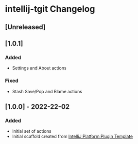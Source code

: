 <!-- Keep a Changelog guide -> https://keepachangelog.com -->

# intellij-tgit Changelog

## [Unreleased]

## [1.0.1]
### Added

- Settings and About actions

### Fixed

- Stash Save/Pop and Blame actions


## [1.0.0] - 2022-22-02
### Added

- Initial set of actions
- Initial scaffold created from [IntelliJ Platform Plugin Template](https://github.com/JetBrains/intellij-platform-plugin-template)